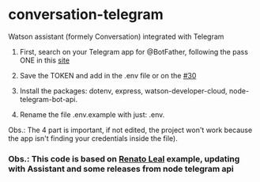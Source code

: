 # conversation-telegram
Watson assistant (formely Conversation) integrated with Telegram

1. First, search on your Telegram app for @BotFather, following the pass ONE in this [site](https://developer.ibm.com/recipes/tutorials/how-to-create-a-watson-chatbot-on-nodered/)

2. Save the TOKEN and add in the .env file or on the [#30](https://github.com/sayurimizuguchi/conversation-telegram/blob/master/app.js#L30)

3. Install the packages: dotenv, express, watson-developer-cloud, node-telegram-bot-api.

4. Rename the file .env.example with just: .env.

Obs.: The 4 part is important, if not edited, the project won't work because the app isn't finding your credentials inside the file).



### Obs.: This code is based on [Renato Leal](https://gist.github.com/renatodossantosleal/a963eff0b3665326f975aabf19ab37ee) example, updating with Assistant and some releases from node telegram api
